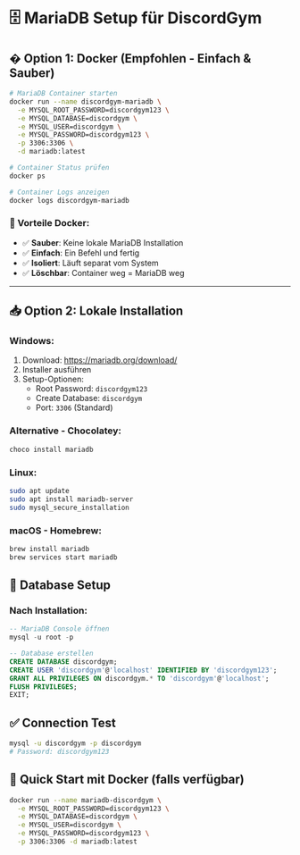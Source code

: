 # 🗄️ MariaDB Setup für DiscordGym

## � **Option 1: Docker (Empfohlen - Einfach & Sauber)**

```bash
# MariaDB Container starten
docker run --name discordgym-mariadb \
  -e MYSQL_ROOT_PASSWORD=discordgym123 \
  -e MYSQL_DATABASE=discordgym \
  -e MYSQL_USER=discordgym \
  -e MYSQL_PASSWORD=discordgym123 \
  -p 3306:3306 \
  -d mariadb:latest

# Container Status prüfen
docker ps

# Container Logs anzeigen
docker logs discordgym-mariadb
```

### **🎯 Vorteile Docker:**
- ✅ **Sauber**: Keine lokale MariaDB Installation
- ✅ **Einfach**: Ein Befehl und fertig
- ✅ **Isoliert**: Läuft separat vom System
- ✅ **Löschbar**: Container weg = MariaDB weg

---

## 📥 **Option 2: Lokale Installation**

### **Windows:**
1. Download: https://mariadb.org/download/
2. Installer ausführen
3. Setup-Optionen:
   - Root Password: `discordgym123`
   - Create Database: `discordgym`
   - Port: `3306` (Standard)

### **Alternative - Chocolatey:**
```bash
choco install mariadb
```

### **Linux:**
```bash
sudo apt update
sudo apt install mariadb-server
sudo mysql_secure_installation
```

### **macOS - Homebrew:**
```bash
brew install mariadb
brew services start mariadb
```

## 🔧 Database Setup

### **Nach Installation:**
```sql
-- MariaDB Console öffnen
mysql -u root -p

-- Database erstellen
CREATE DATABASE discordgym;
CREATE USER 'discordgym'@'localhost' IDENTIFIED BY 'discordgym123';
GRANT ALL PRIVILEGES ON discordgym.* TO 'discordgym'@'localhost';
FLUSH PRIVILEGES;
EXIT;
```

## ✅ Connection Test
```bash
mysql -u discordgym -p discordgym
# Password: discordgym123
```

## 🚀 Quick Start mit Docker (falls verfügbar)
```bash
docker run --name mariadb-discordgym \
  -e MYSQL_ROOT_PASSWORD=discordgym123 \
  -e MYSQL_DATABASE=discordgym \
  -e MYSQL_USER=discordgym \
  -e MYSQL_PASSWORD=discordgym123 \
  -p 3306:3306 -d mariadb:latest
```
